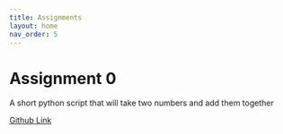 ```yaml
---
title: Assignments
layout: home
nav_order: 5
---
```


# Assignment 0
A short python script that will take two numbers and add them together

[Github Link](https://github.com/SunehB/sunehb-assignment-0.git)
